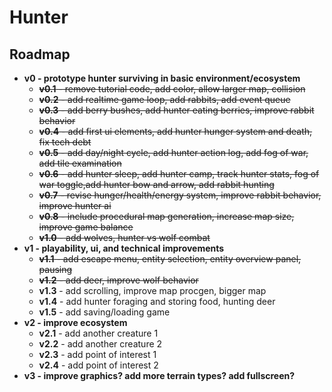# Hunter
## Roadmap
* **v0 - prototype hunter surviving in basic environment/ecosystem**
  * ~~**v0.1** - remove tutorial code, add color, allow larger map, collision~~
  * ~~**v0.2** - add realtime game loop, add rabbits, add event queue~~
  * ~~**v0.3** - add berry bushes, add hunter eating berries, improve rabbit behavior~~
  * ~~**v0.4** - add first ui elements, add hunter hunger system and death, fix tech debt~~
  * ~~**v0.5** - add day/night cycle, add hunter action log, add fog of war, add tile examination~~
  * ~~**v0.6** - add hunter sleep, add hunter camp, track hunter stats, fog of war toggle,add hunter bow and arrow, add rabbit hunting~~
  * ~~**v0.7** - revise hunger/health/energy system, improve rabbit behavior, improve hunter ai~~
  * ~~**v0.8** - include procedural map generation, increase map size, improve game balance~~
  * ~~**v1.0** - add wolves, hunter vs wolf combat~~
* **v1 - playability, ui, and technical improvements**
  - ~~**v1.1** - add escape menu, entity selection, entity overview panel, pausing~~
  - ~~**v1.2** - add deer, improve wolf behavior~~
  - **v1.3** - add scrolling, improve map procgen, bigger map
  - **v1.4** - add hunter foraging and storing food, hunting deer
  - **v1.5** - add saving/loading game
* **v2 - improve ecosystem**
  * **v2.1** - add another creature 1
  * **v2.2** - add another creature 2
  * **v2.3** - add point of interest 1
  * **v2.4** - add point of interest 2
* **v3 - improve graphics? add more terrain types? add fullscreen?**